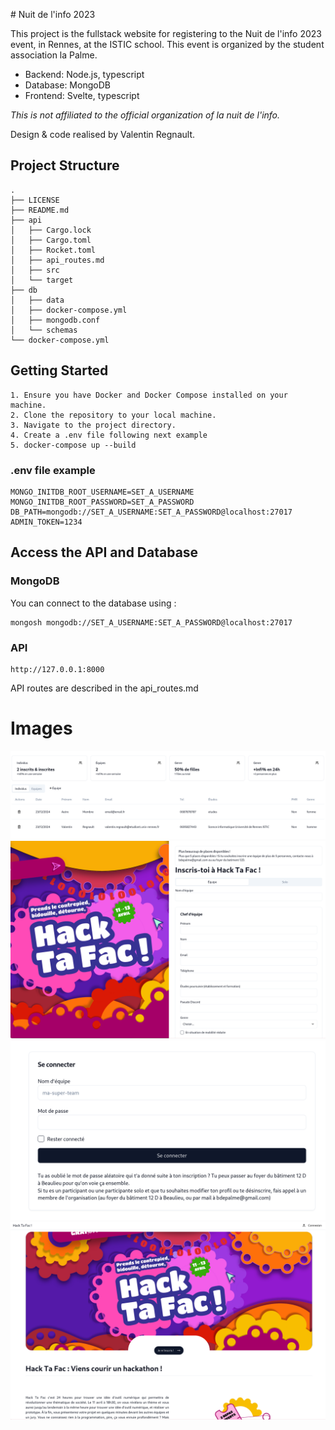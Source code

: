 # Nuit de l'info 2023

This project is the fullstack website for registering to the Nuit de l'info 2023 event, in Rennes, at the ISTIC school. This event is organized by the student association la Palme.

- Backend: Node.js, typescript
- Database: MongoDB
- Frontend: Svelte, typescript

*This is not affiliated to the official organization of la nuit de l'info.*

Design & code realised by Valentin Regnault.

## Project Structure

```plaintext
.
├── LICENSE
├── README.md
├── api
│   ├── Cargo.lock
│   ├── Cargo.toml
│   ├── Rocket.toml
│   ├── api_routes.md
│   ├── src
│   └── target
├── db
│   ├── data
│   ├── docker-compose.yml
│   ├── mongodb.conf
│   └── schemas
└── docker-compose.yml
```

## Getting Started

    1. Ensure you have Docker and Docker Compose installed on your machine.
    2. Clone the repository to your local machine.
    3. Navigate to the project directory.
    4. Create a .env file following next example
    5. docker-compose up --build

### .env file example
```
MONGO_INITDB_ROOT_USERNAME=SET_A_USERNAME
MONGO_INITDB_ROOT_PASSWORD=SET_A_PASSWORD
DB_PATH=mongodb://SET_A_USERNAME:SET_A_PASSWORD@localhost:27017
ADMIN_TOKEN=1234
```

## Access the API and Database

### MongoDB 
You can connect to the database using :
```
mongosh mongodb://SET_A_USERNAME:SET_A_PASSWORD@localhost:27017
```

### API
```
http://127.0.0.1:8000
```

API routes are described in the api_routes.md

# Images

![image](images-readme/image.png)
![image](images-readme/image2.png)
![image](images-readme/image3.png)
![image](images-readme/image4.png)
